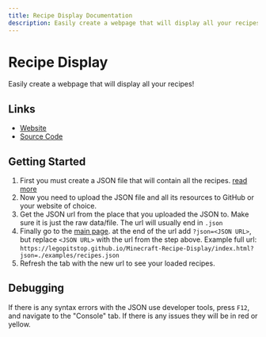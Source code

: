 ```yaml
---
title: Recipe Display Documentation
description: Easily create a webpage that will display all your recipes!
---
```


# Recipe Display

Easily create a webpage that will display all your recipes!

## Links

- <Icon name="home" /> [Website](https://legopitstop.github.io/Minecraft-Recipe-Display/)
- <Icon name="code" /> [Source Code](https://github.com/legopitstop/Minecraft-Recipe-Display)

## Getting Started

1. First you must create a JSON file that will contain all the recipes. [read more](syntax.md)
1. Now you need to upload the JSON file and all its resources to GitHub or your website of choice.
1. Get the JSON url from the place that you uploaded the JSON to. Make sure it is just the raw data/file. The url will usually end in `.json`
1. Finally go to the [main page](https://legopitstop.github.io/Minecraft-Recipe-Display/index.html). at the end of the url add `?json=<JSON URL>`, but replace `<JSON URL>` with the url from the step above. Example full url: `https://legopitstop.github.io/Minecraft-Recipe-Display/index.html?json=./examples/recipes.json`
1. Refresh the tab with the new url to see your loaded recipes.

## Debugging

If there is any syntax errors with the JSON use developer tools, press `F12`, and navigate to the "Console" tab. If there is any issues they will be in red or yellow.
